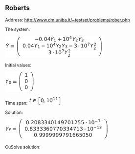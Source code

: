 ## Roberts
Address: http://www.dm.uniba.it/~testset/problems/rober.php

The system:

![roberts_system](https://github.com/pytaunay/CuSolve/blob/master/res/roberts/images/system.png?raw=true)

Initial values:

![roberts_iv](https://github.com/pytaunay/CuSolve/blob/master/res/roberts/images/iv.png?raw=true "Initial values")

Time span: ![roberts_time](https://github.com/pytaunay/CuSolve/blob/master/res/roberts/images/tspan.png?raw=true "Time span")

Solution:

![roberts_sol](https://github.com/pytaunay/CuSolve/blob/master/res/roberts/images/solution.png?raw=true "Solution")

CuSolve solution:


